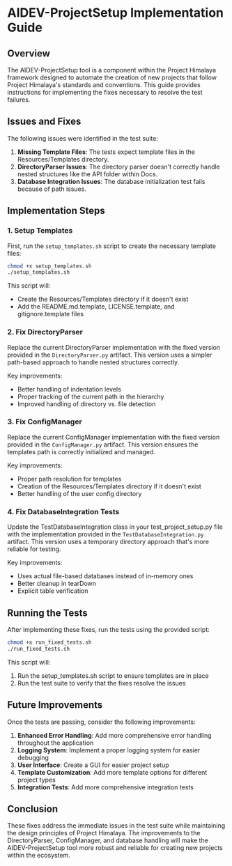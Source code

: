 # AIDEV-ProjectSetup Implementation Guide

## Overview

The AIDEV-ProjectSetup tool is a component within the Project Himalaya framework designed to automate the creation of new projects that follow Project Himalaya's standards and conventions. This guide provides instructions for implementing the fixes necessary to resolve the test failures.

## Issues and Fixes

The following issues were identified in the test suite:

1. **Missing Template Files**: The tests expect template files in the Resources/Templates directory.
2. **DirectoryParser Issues**: The directory parser doesn't correctly handle nested structures like the API folder within Docs.
3. **Database Integration Issues**: The database initialization test fails because of path issues.

## Implementation Steps

### 1. Setup Templates

First, run the `setup_templates.sh` script to create the necessary template files:

```bash
chmod +x setup_templates.sh
./setup_templates.sh
```

This script will:
- Create the Resources/Templates directory if it doesn't exist
- Add the README.md.template, LICENSE.template, and gitignore.template files

### 2. Fix DirectoryParser

Replace the current DirectoryParser implementation with the fixed version provided in the `DirectoryParser.py` artifact. This version uses a simpler path-based approach to handle nested structures correctly.

Key improvements:
- Better handling of indentation levels
- Proper tracking of the current path in the hierarchy
- Improved handling of directory vs. file detection

### 3. Fix ConfigManager

Replace the current ConfigManager implementation with the fixed version provided in the `ConfigManager.py` artifact. This version ensures the templates path is correctly initialized and managed.

Key improvements:
- Proper path resolution for templates
- Creation of the Resources/Templates directory if it doesn't exist
- Better handling of the user config directory

### 4. Fix DatabaseIntegration Tests

Update the TestDatabaseIntegration class in your test_project_setup.py file with the implementation provided in the `TestDatabaseIntegration.py` artifact. This version uses a temporary directory approach that's more reliable for testing.

Key improvements:
- Uses actual file-based databases instead of in-memory ones
- Better cleanup in tearDown
- Explicit table verification

## Running the Tests

After implementing these fixes, run the tests using the provided script:

```bash
chmod +x run_fixed_tests.sh
./run_fixed_tests.sh
```

This script will:
1. Run the setup_templates.sh script to ensure templates are in place
2. Run the test suite to verify that the fixes resolve the issues

## Future Improvements

Once the tests are passing, consider the following improvements:

1. **Enhanced Error Handling**: Add more comprehensive error handling throughout the application
2. **Logging System**: Implement a proper logging system for easier debugging
3. **User Interface**: Create a GUI for easier project setup
4. **Template Customization**: Add more template options for different project types
5. **Integration Tests**: Add more comprehensive integration tests

## Conclusion

These fixes address the immediate issues in the test suite while maintaining the design principles of Project Himalaya. The improvements to the DirectoryParser, ConfigManager, and database handling will make the AIDEV-ProjectSetup tool more robust and reliable for creating new projects within the ecosystem.
